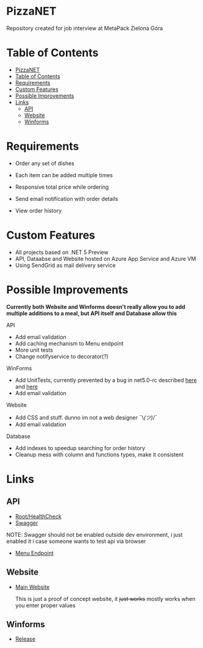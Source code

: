 # PizzaNET

Repository created for job interview at MetaPack Zielona Góra

# Table of Contents
- [PizzaNET](#pizzanet)
- [Table of Contents](#table-of-contents)
- [Requirements](#requirements)
- [Custom Features](#custom-features)
- [Possible Improvements](#possible-improvements)
- [Links](#links)
  - [API](#api)
  - [Website](#website)
  - [Winforms](#winforms)
#

# Requirements
- Order any set of dishes

- Each item can be added multiple times

- Responsive total price while ordering

- Send email notification with order details

- View order history

#
# Custom Features
- All projects based on .NET 5 Preview
- API, Dataabse and Website hosted on Azure App Service and Azure VM
- Using SendGrid as mail delivery service

#
# Possible Improvements

**Currently both Website and Winforms doesn't really allow you to add multiple additions to a meal, but API itself and Database allow this**

API
- Add email validation
- Add caching mechanism to Menu endpoint
- More unit tests
- Change notifyservice to decorator(?)

WinForms
- Add UnitTests, currently prevented by a bug in net5.0-rc described [here](https://github.com/microsoft/vstest/pull/2491) and [here](https://github.com/microsoft/vstest/pull/2491/commits/0298100b98bbc0860a06bcf5b11e40479c6f8158)
- Add email validation

Website
- Add CSS and stuff. dunno im not a web designer ¯\\_(ツ)_/¯
- Add email validation

Database
- Add indexes to speedup searching for order history
- Cleanup mess with column and functions types, make it consistent

#
# Links

## API
- [Root/HealthCheck](https://api-pizzerianet.azurewebsites.net/)
- [Swagger](https://api-pizzerianet.azurewebsites.net/swagger/index.html)

NOTE: Swagger should not be enabled outside dev environment, i just enabled it i case someone wants to test api via browser
- [Menu Endpoint](https://api-pizzerianet.azurewebsites.net/api/menu)

## Website
- [Main Website](https://pizzerianet.azurewebsites.net/)
  
  This is just a proof of concept website, it ~~just works~~ mostly works when you enter proper values

## Winforms
- [Release]()
